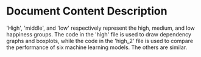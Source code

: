# Document Content Description <br>
  'High', 'middle', and 'low' respectively represent the high, medium, and low happiness groups. The code in the 'high' file is used to draw dependency graphs and boxplots, while the code in the 'high_2' file is used to compare the performance of six machine learning models. The others are similar.

